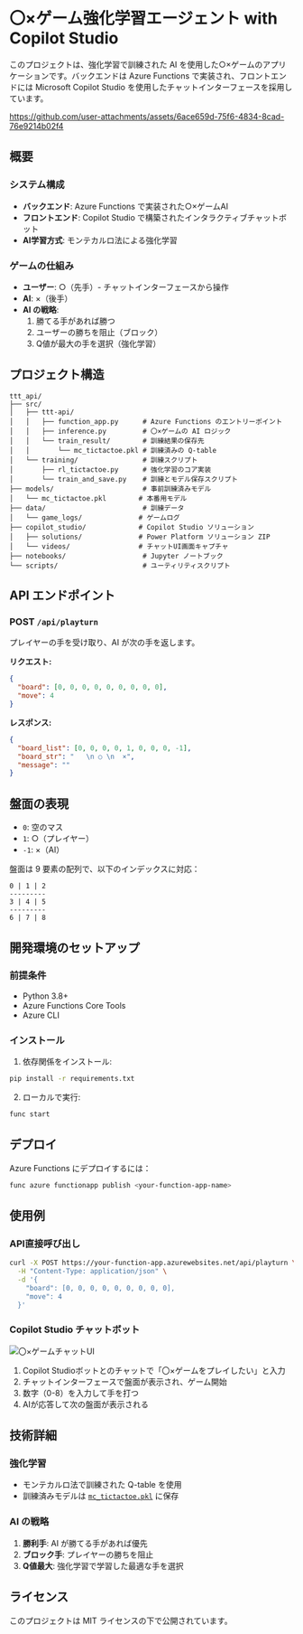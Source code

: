 # 〇×ゲーム強化学習エージェント with Copilot Studio

このプロジェクトは、強化学習で訓練された AI を使用した○×ゲームのアプリケーションです。バックエンドは Azure Functions で実装され、フロントエンドには Microsoft Copilot Studio を使用したチャットインターフェースを採用しています。



https://github.com/user-attachments/assets/6ace659d-75f6-4834-8cad-76e9214b02f4



## 概要

### システム構成
- **バックエンド**: Azure Functions で実装された○×ゲームAI
- **フロントエンド**: Copilot Studio で構築されたインタラクティブチャットボット
- **AI学習方式**: モンテカルロ法による強化学習

### ゲームの仕組み
- **ユーザー**: ○（先手）- チャットインターフェースから操作
- **AI**: ×（後手）
- **AI の戦略**: 
  1. 勝てる手があれば勝つ
  2. ユーザーの勝ちを阻止（ブロック）
  3. Q値が最大の手を選択（強化学習）

## プロジェクト構造

```
ttt_api/
├── src/
│   ├── ttt-api/
│   │   ├── function_app.py      # Azure Functions のエントリーポイント
│   │   ├── inference.py         # 〇×ゲームの AI ロジック
│   │   └── train_result/        # 訓練結果の保存先
│   │       └── mc_tictactoe.pkl # 訓練済みの Q-table
│   └── training/                # 訓練スクリプト
│       ├── rl_tictactoe.py      # 強化学習のコア実装
│       └── train_and_save.py    # 訓練とモデル保存スクリプト
├── models/                      # 事前訓練済みモデル
│   └── mc_tictactoe.pkl        # 本番用モデル
├── data/                        # 訓練データ
│   └── game_logs/              # ゲームログ
├── copilot_studio/             # Copilot Studio ソリューション
│   ├── solutions/              # Power Platform ソリューション ZIP
│   └── videos/                 # チャットUI画面キャプチャ
├── notebooks/                   # Jupyter ノートブック
└── scripts/                     # ユーティリティスクリプト
```

## API エンドポイント

### POST `/api/playturn`

プレイヤーの手を受け取り、AI が次の手を返します。

**リクエスト:**
```json
{
  "board": [0, 0, 0, 0, 0, 0, 0, 0, 0],
  "move": 4
}
```

**レスポンス:**
```json
{
  "board_list": [0, 0, 0, 0, 1, 0, 0, 0, -1],
  "board_str": "   \n ○ \n  ×",
  "message": ""
}
```

## 盤面の表現

- `0`: 空のマス
- `1`: ○（プレイヤー）
- `-1`: ×（AI）

盤面は 9 要素の配列で、以下のインデックスに対応：
```
0 | 1 | 2
---------
3 | 4 | 5
---------
6 | 7 | 8
```

## 開発環境のセットアップ

### 前提条件
- Python 3.8+
- Azure Functions Core Tools
- Azure CLI

### インストール

1. 依存関係をインストール:
```bash
pip install -r requirements.txt
```

2. ローカルで実行:
```bash
func start
```

## デプロイ

Azure Functions にデプロイするには：

```bash
func azure functionapp publish <your-function-app-name>
```

## 使用例

### API直接呼び出し
```bash
curl -X POST https://your-function-app.azurewebsites.net/api/playturn \
  -H "Content-Type: application/json" \
  -d '{
    "board": [0, 0, 0, 0, 0, 0, 0, 0, 0],
    "move": 4
  }'
```

### Copilot Studio チャットボット

![〇×ゲームチャットUI](copilot_studio/screenshots/tictactoe_chat.png)

1. Copilot Studioボットとのチャットで「〇×ゲームをプレイしたい」と入力
2. チャットインターフェースで盤面が表示され、ゲーム開始
3. 数字（0-8）を入力して手を打つ
4. AIが応答して次の盤面が表示される

## 技術詳細

### 強化学習
- モンテカルロ法で訓練された Q-table を使用
- 訓練済みモデルは [`mc_tictactoe.pkl`](models/mc_tictactoe.pkl) に保存

### AI の戦略
1. **勝利手**: AI が勝てる手があれば優先
2. **ブロック手**: プレイヤーの勝ちを阻止
3. **Q値最大**: 強化学習で学習した最適な手を選択

## ライセンス

このプロジェクトは MIT ライセンスの下で公開されています。
